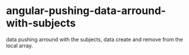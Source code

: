 # angular-pushing-data-arround-with-subjects
 data pushing arround with the subjects, data create and remove from the local array.
